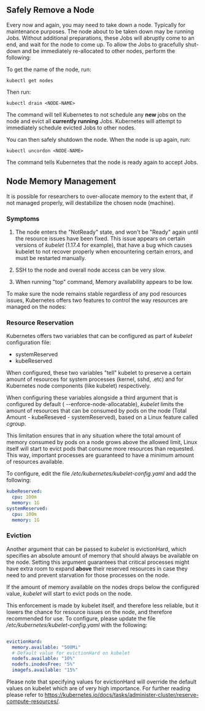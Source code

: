 ## Safely Remove a Node

Every now and again, you may need to take down a node. Typically for maintenance purposes. The node about to be taken down may be running Jobs. Without additional preparations, these Jobs will abruptly come to an end, and wait for the node to come up. To allow the Jobs to gracefully shut-down and be immediately re-allocated to other nodes, perform the following:

To get the name of the node, run: 

    kubectl get nodes 

Then run:

    kubectl drain <NODE-NAME>

The command will tell Kubernetes to not schedule any __new__ jobs on the node and evict all __currently running__ Jobs. Kubernetes will attempt to immediately schedule evicted Jobs to other nodes. 

You can then safely shutdown the node. When the node is up again, run:

    kubectl uncordon <NODE-NAME>

The command tells Kubernetes that the node is ready again to accept Jobs.


## Node Memory Management

It is possible for researchers to over-allocate memory to the extent that, if not managed properly,  will destabilize the chosen node  (machine). 

### Symptoms

1. The node enters the "NotReady" state, and won't be "Ready" again until the resource issues have been fixed. This issue appears on certain versions of _kubelet_ (1.17.4 for example), that have a bug which causes kubelet to not recover properly when encountering certain errors, and must be restarted manually.

2. SSH to the node and overall node access can be very slow.

3. When running "top" command, Memory availability appears to be low.

To make sure the node remains stable regardless of any pod resources issues, Kubernetes offers two features to control the way resources are managed on the nodes:

### Resource Reservation

Kubernetes offers two variables that can be configured as part of _kubelet_ configuration file:

*   systemReserved
*   kubeReserved

When configured, these two variables "tell" kubelet to preserve a certain amount of resources for system processes (kernel, sshd, .etc) and for Kubernetes node components (like kubelet) respectively.

When configuring these variables alongside a third argument that is configured by default ( --enforce-node-allocatable), _kubelet_ limits the amount of resources that can be consumed by pods on the node (Total Amount - kubeReseved - systemReserved), based on a Linux feature called _cgroup_. 

 This limitation ensures that in any situation where the total amount of memory consumed by pods on a node grows above the allowed limit, Linux itself will start to evict pods that consume more resources than requested. This way, important processes are guaranteed to have a minimum amount of resources available. 

To configure, edit the file _/etc/kubernetes/kubelet-config.yaml_ and add the following:

``` yaml
kubeReserved:
  cpu: 100m
  memory: 1G
systemReserved:
  cpu: 100m
  memory: 1G
```


###  Eviction 

 Another argument that can be passed to _kubelet_ is evictionHard, which specifies an absolute amount of memory that should always be available on the node. Setting this argument guarantees that critical processes might have extra room to expand __above__ their reserved resources in case they need to and prevent starvation for those processes on the node. 

 If the amount of memory available on the nodes drops below the configured value, _kubelet_ will start to evict pods on the node. 

 This enforcement is made by kubelet itself, and therefore less reliable, but it lowers the chance for resource issues on the node, and therefore recommended for use. To configure, please update the file  _/etc/kubernetes/kubelet-config.yaml_ with the following: 

``` yaml

evictionHard:
  memory.available: "500Mi"
  # Default value for evictionHard on kubelet
  nodefs.available: "10%"
  nodefs.inodesFree: "5%"
  imagefs.available: "15%"

```

 Please note that specifying values for evictionHard will override the default values on kubelet which are of very high importance.
 For further reading please refer to <https://kubernetes.io/docs/tasks/administer-cluster/reserve-compute-resources/>.
